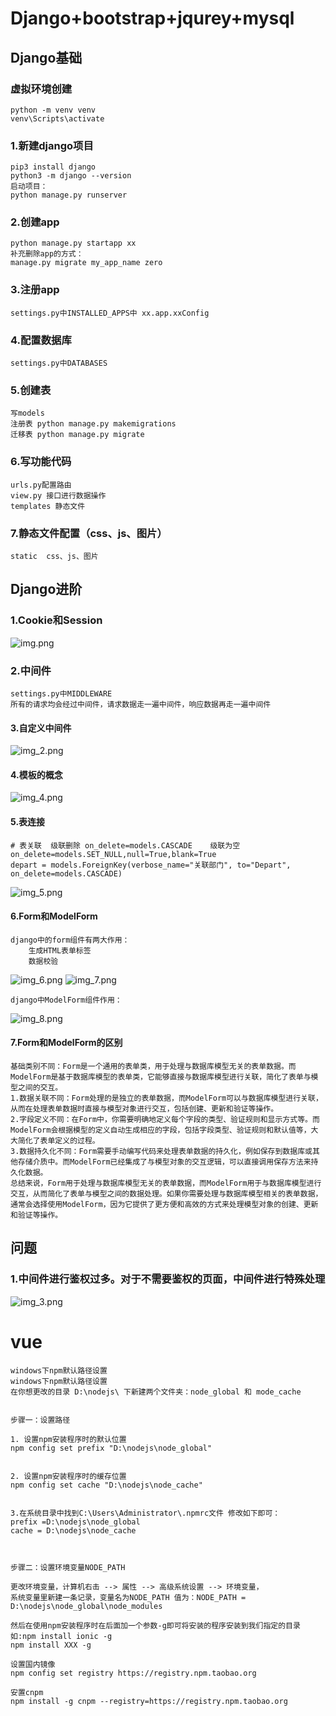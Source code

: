 
# Django+bootstrap+jqurey+mysql
## Django基础
### 虚拟环境创建
    python -m venv venv
    venv\Scripts\activate
### 1.新建django项目
    pip3 install django
    python3 -m django --version
    启动项目：
    python manage.py runserver
### 2.创建app
    python manage.py startapp xx
    补充删除app的方式：
    manage.py migrate my_app_name zero 
### 3.注册app
    settings.py中INSTALLED_APPS中 xx.app.xxConfig

### 4.配置数据库
    settings.py中DATABASES
### 5.创建表
    写models
    注册表 python manage.py makemigrations
    迁移表 python manage.py migrate
### 6.写功能代码
    urls.py配置路由
    view.py 接口进行数据操作
    templates 静态文件
### 7.静态文件配置（css、js、图片）
    static  css、js、图片

## Django进阶
### 1.Cookie和Session
![img.png](img.png)
### 2.中间件
    settings.py中MIDDLEWARE
    所有的请求均会经过中间件，请求数据走一遍中间件，响应数据再走一遍中间件
#### 3.自定义中间件
![img_2.png](img_2.png)

#### 4.模板的概念
![img_4.png](img_4.png)

#### 5.表连接
    # 表关联  级联删除 on_delete=models.CASCADE    级联为空 on_delete=models.SET_NULL,null=True,blank=True
    depart = models.ForeignKey(verbose_name="关联部门", to="Depart", on_delete=models.CASCADE)
![img_5.png](img_5.png)

#### 6.Form和ModelForm
    django中的form组件有两大作用：
        生成HTML表单标签
        数据校验
![img_6.png](img_6.png)
![img_7.png](img_7.png)

    django中ModelForm组件作用：
![img_8.png](img_8.png)

#### 7.Form和ModelForm的区别
    基础类别不同：Form是一个通用的表单类，用于处理与数据库模型无关的表单数据。而ModelForm是基于数据库模型的表单类，它能够直接与数据库模型进行关联，简化了表单与模型之间的交互。
    1.数据关联不同：Form处理的是独立的表单数据，而ModelForm可以与数据库模型进行关联，从而在处理表单数据时直接与模型对象进行交互，包括创建、更新和验证等操作。
    2.字段定义不同：在Form中，你需要明确地定义每个字段的类型、验证规则和显示方式等。而ModelForm会根据模型的定义自动生成相应的字段，包括字段类型、验证规则和默认值等，大大简化了表单定义的过程。
    3.数据持久化不同：Form需要手动编写代码来处理表单数据的持久化，例如保存到数据库或其他存储介质中。而ModelForm已经集成了与模型对象的交互逻辑，可以直接调用保存方法来持久化数据。
    总结来说，Form用于处理与数据库模型无关的表单数据，而ModelForm用于与数据库模型进行交互，从而简化了表单与模型之间的数据处理。如果你需要处理与数据库模型相关的表单数据，通常会选择使用ModelForm，因为它提供了更方便和高效的方式来处理模型对象的创建、更新和验证等操作。

## 问题
### 1.中间件进行鉴权过多。对于不需要鉴权的页面，中间件进行特殊处理
![img_3.png](img_3.png)


#   vue
    windows下npm默认路径设置
    windows下npm默认路径设置
    在你想更改的目录 D:\nodejs\ 下新建两个文件夹：node_global 和 mode_cache
    
    
    步骤一：设置路径
    
    1. 设置npm安装程序时的默认位置
    npm config set prefix "D:\nodejs\node_global"
    
    
    2. 设置npm安装程序时的缓存位置
    npm config set cache "D:\nodejs\node_cache"
    
    
    3.在系统目录中找到C:\Users\Administrator\.npmrc文件 修改如下即可：
    prefix =D:\nodejs\node_global
    cache = D:\nodejs\node_cache
    
     
    
    步骤二：设置环境变量NODE_PATH
    
    更改环境变量，计算机右击 --> 属性 --> 高级系统设置 --> 环境变量，
    系统变量里新建一条记录，变量名为NODE_PATH 值为：NODE_PATH = D:\nodejs\node_global\node_modules
    
    然后在使用npm安装程序时在后面加一个参数-g即可将安装的程序安装到我们指定的目录
    如:npm install ionic -g
    npm install XXX -g
    
    设置国内镜像
    npm config set registry https://registry.npm.taobao.org
    
    安置cnpm
    npm install -g cnpm --registry=https://registry.npm.taobao.org